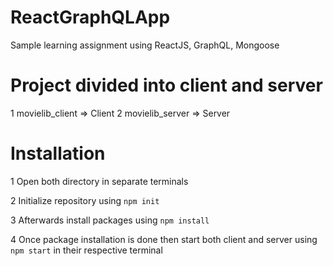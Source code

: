 # ReactGraphQLApp
Sample learning assignment using ReactJS, GraphQL, Mongoose

# Project divided into client and server
1 movielib_client => Client
2 movielib_server => Server

# Installation
1 Open both directory in separate terminals

2 Initialize repository using  `npm init`

3 Afterwards install packages using `npm install`

4 Once package installation is done then start both client and server using  `npm start` in their respective terminal
